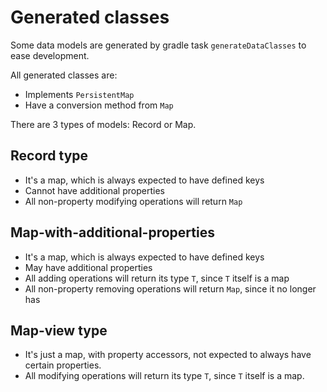 # Generated classes

Some data models are generated by gradle task `generateDataClasses` to ease development.

All generated classes are:
* Implements `PersistentMap`
* Have a conversion method from `Map`

There are 3 types of models: Record or Map.

## Record type

* It's a map, which is always expected to have defined keys
* Cannot have additional properties
* All non-property modifying operations will return `Map`


## Map-with-additional-properties

* It's a map, which is always expected to have defined keys
* May have additional properties
* All adding operations will return its type `T`, since `T` itself is a map
* All non-property removing operations will return `Map`, since it no longer has 


## Map-view type

* It's just a map, with property accessors, not expected to always have certain properties.
* All modifying operations will return its type `T`, since `T` itself is a map.
